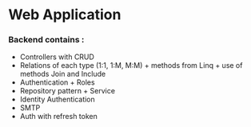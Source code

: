 # Web Application
### Backend contains : 
- Controllers with CRUD
- Relations of each type (1:1, 1:M, M:M) + methods from Linq + use of methods Join and Include
- Authentication + Roles
- Repository pattern + Service 
- Identity Authentication
- SMTP
- Auth with refresh token
